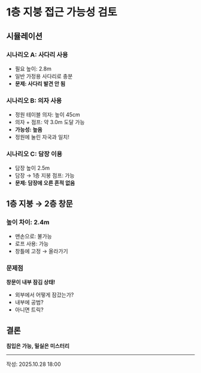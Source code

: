 # 1층 지붕 접근 가능성 검토

## 시뮬레이션

### 시나리오 A: 사다리 사용
- 필요 높이: 2.8m
- 일반 가정용 사다리로 충분
- **문제: 사다리 발견 안 됨**

### 시나리오 B: 의자 사용
- 정원 테이블 의자: 높이 45cm
- 의자 + 점프: 약 3.0m 도달 가능
- **가능성: 높음**
- 정원에 눌린 자국과 일치!

### 시나리오 C: 담장 이용
- 담장 높이 2.5m
- 담장 → 1층 지붕 점프: 가능
- **문제: 담장에 오른 흔적 없음**

## 1층 지붕 → 2층 창문

### 높이 차이: 2.4m
- 맨손으로: 불가능
- 로프 사용: 가능
- 창틀에 고정 → 올라가기

### 문제점
**창문이 내부 잠김 상태!**
- 외부에서 어떻게 잠갔는가?
- 내부에 공범?
- 아니면 트릭?

## 결론

**침입은 가능, 밀실은 미스터리**

---
작성: 2025.10.28 18:00